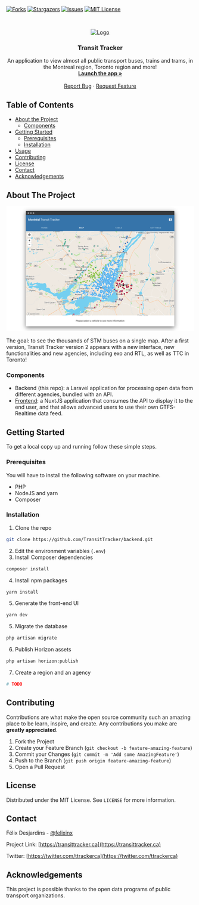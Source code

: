 <!-- PROJECT SHIELDS -->
<!--
*** I'm using markdown "reference style" links for readability.
*** Reference links are enclosed in brackets [ ] instead of parentheses ( ).
*** See the bottom of this document for the declaration of the reference variables
*** for contributors-url, forks-url, etc. This is an optional, concise syntax you may use.
*** https://www.markdownguide.org/basic-syntax/#reference-style-links
-->

[![Forks][forks-shield]][forks-url]
[![Stargazers][stars-shield]][stars-url]
[![Issues][issues-shield]][issues-url]
[![MIT License][license-shield]][license-url]

<!-- PROJECT LOGO -->
<br />
<p align="center">
  <a href="https://github.com/TransitTracker/backend">
    <img src="https://raw.githubusercontent.com/TransitTracker/backend/master/public/svg/logo.svg" alt="Logo" width="80" height="80">
  </a>

  <h3 align="center">Transit Tracker</h3>

  <p align="center">
    An application to view almost all public transport buses, trains and trams, in the Montreal region, Toronto region and more!
    <br />
    <a href="https://transittracker.ca"><strong>Launch the app »</strong></a>
    <br />
    <br />
    <a href="https://github.com/TransitTracker/backend/issues">Report Bug</a>
    ·
    <a href="https://github.com/TransitTracker/backend/issues">Request Feature</a>
  </p>
</p>

<!-- TABLE OF CONTENTS -->

## Table of Contents

-   [About the Project](#about-the-project)
    -   [Components](#components)
-   [Getting Started](#getting-started)
    -   [Prerequisites](#prerequisites)
    -   [Installation](#installation)
-   [Usage](#usage)
-   [Contributing](#contributing)
-   [License](#license)
-   [Contact](#contact)
-   [Acknowledgements](#acknowledgements)

<!-- ABOUT THE PROJECT -->

## About The Project

[![Transit Tracker home page screen shot][product-screenshot]](https://transittracker.ca)

The goal: to see the thousands of STM buses on a single map. After a first version, Transit Tracker version 2 appears with a new interface, new functionalities and new agencies, including exo and RTL, as well as TTC in Toronto!

### Components

-   Backend (this repo): a Laravel application for processing open data from different agencies, bundled with an API.
-   [Frontend](https://github.com/TransitTracker/frontend): a NuxtJS application that consumes the API to display it to the end user, and that allows advanced users to use their own GTFS-Realtime data feed.

<!-- GETTING STARTED -->

## Getting Started

To get a local copy up and running follow these simple steps.

### Prerequisites

You will have to install the following software on your machine.

-   PHP
-   NodeJS and yarn
-   Composer

### Installation

1. Clone the repo

```sh
git clone https://github.com/TransitTracker/backend.git
```

2. Edit the environment variables (`.env`)
3. Install Composer dependencies

```sh
composer install
```

4. Install npm packages

```sh
yarn install
```

5. Generate the front-end UI

```sh
yarn dev
```

5. Migrate the database

```sh
php artisan migrate
```

6. Publish Horizon assets

```sh
php artisan horizon:publish
```

7. Create a region and an agency

```sh
# TODO
```

<!-- CONTRIBUTING -->

## Contributing

Contributions are what make the open source community such an amazing place to be learn, inspire, and create. Any contributions you make are **greatly appreciated**.

1. Fork the Project
2. Create your Feature Branch (`git checkout -b feature-amazing-feature`)
3. Commit your Changes (`git commit -m 'Add some AmazingFeature'`)
4. Push to the Branch (`git push origin feature-amazing-feature`)
5. Open a Pull Request

<!-- LICENSE -->

## License

Distributed under the MIT License. See `LICENSE` for more information.

<!-- CONTACT -->

## Contact

Félix Desjardins - [@felixinx](https://twitter.com/felixinx)

Project Link: [https://transittracker.ca](https://transittracker.ca)

Twitter: [https://twitter.com/ttrackerca](https://twitter.com/ttrackerca)

<!-- ACKNOWLEDGEMENTS -->

## Acknowledgements

This project is possible thanks to the open data programs of public transport organizations.

<!-- MARKDOWN LINKS & IMAGES -->

[forks-shield]: https://img.shields.io/github/forks/TransitTracker/backend.svg?style=flat-square
[forks-url]: https://github.com/TransitTracker/backend/network/members
[stars-shield]: https://img.shields.io/github/stars/TransitTracker/backend.svg?style=flat-square
[stars-url]: https://github.com/TransitTracker/backend/stargazers
[issues-shield]: https://img.shields.io/github/issues/TransitTracker/backend.svg?style=flat-square
[issues-url]: https://github.com/TransitTracker/backend/issues
[license-shield]: https://img.shields.io/github/license/TransitTracker/backend.svg?style=flat-square
[license-url]: https://github.com/TransitTracker/backend/blob/master/LICENSE.txt
[product-screenshot]: public/img/demo.png
